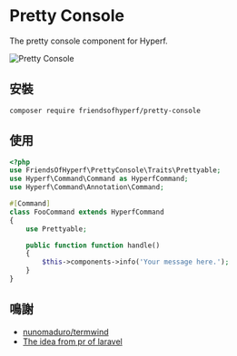 # Pretty Console

The pretty console component for Hyperf.

![Pretty Console](https://user-images.githubusercontent.com/5457236/178333036-b11abb56-ba70-4c0d-a2f6-79afe3a0a78c.png)

## 安裝

```shell
composer require friendsofhyperf/pretty-console
```

## 使用

```php
<?php
use FriendsOfHyperf\PrettyConsole\Traits\Prettyable;
use Hyperf\Command\Command as HyperfCommand;
use Hyperf\Command\Annotation\Command;

#[Command]
class FooCommand extends HyperfCommand
{
    use Prettyable;

    public function function handle()
    {
        $this->components->info('Your message here.');
    }
}
```

## 鳴謝

- [nunomaduro/termwind](https://github.com/nunomaduro/termwind)
- [The idea from pr of laravel](https://github.com/laravel/framework/pull/43065)
